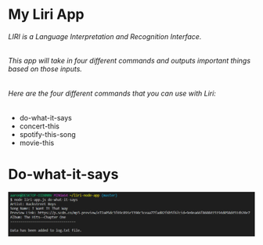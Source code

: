 # My Liri App
###### LIRI is a Language Interpretation and Recognition Interface.
###### This app will take in four different commands and outputs important things based on those inputs.
###### Here are the four different commands that you can use with Liri:
* do-what-it-says
* concert-this
* spotify-this-song
* movie-this
# Do-what-it-says
![do-what-it-says](/images/do-what-it-says.PNG)
